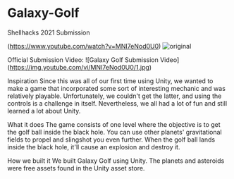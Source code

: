 # Galaxy-Golf
Shellhacks 2021 Submission

(https://www.youtube.com/watch?v=MNI7eNod0U0) ![original](https://user-images.githubusercontent.com/78010942/163076858-185127a0-f19f-4250-880c-0f7de367d49f.png)

Official Submission Video:
![Galaxy Golf Submission Video]
(https://img.youtube.com/vi/MNI7eNod0U0/1.jpg)

Inspiration
Since this was all of our first time using Unity, we wanted to make a game that incorporated some sort of interesting mechanic and was relatively playable. Unfortunately, we couldn't get the latter, and using the controls is a challenge in itself. Nevertheless, we all had a lot of fun and still learned a lot about Unity.

What it does
The game consists of one level where the objective is to get the golf ball inside the black hole. You can use other planets' gravitational fields to propel and slingshot you even further. When the golf ball lands inside the black hole, it'll cause an explosion and destroy it.

How we built it
We built Galaxy Golf using Unity. The planets and asteroids were free assets found in the Unity asset store.
